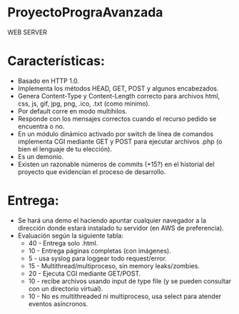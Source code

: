 # ProyectoPrograAvanzada

WEB SERVER 

# Características:
- Basado en HTTP 1.0.
- Implementa los métodos HEAD, GET, POST y algunos encabezados.
- Genera Content-Type y Content-Length correcto para archivos html, css, js, gif, jpg, png, .ico, .txt (como mínimo).
- Por default corre en modo multihilos.
- Responde con los mensajes correctos cuando el recurso pedido se encuentra o no.
- En un módulo dinámico activado por switch de línea de comandos implementa CGI mediante GET y POST para ejecutar archivos .php (o bien el lenguaje de tu elección).
- Es un demonio.
- Existen un razonable números de commits (+15?) en el historial del proyecto que evidencían el proceso de desarrollo.

# Entrega:
- Se hará una demo el haciendo apuntar cualquier navegador a la dirección donde estará instalado tu servidor (en AWS de preferencia).
- Evaluación según la siguiente tabla:
    - 40 - Entrega solo .html.
    - 10 - Entrega páginas completas (con imágenes).
    -  5 - usa syslog para loggear todo request/error.
    - 15 - Multithread/multiproceso, sin memory leaks/zombies.
    - 20 - Ejecuta  CGI mediante GET/POST.
    - 10 - recibe archivos usando input de type file (y se pueden consultar con un directorio virtual).
    - 10 - No es multithreaded ni multiproceso, usa select para atender eventos asíncronos.
